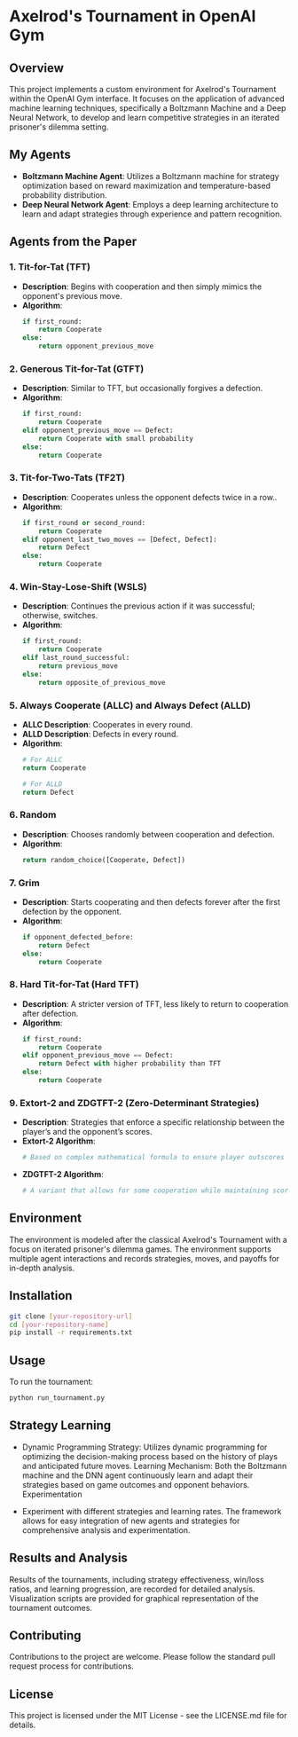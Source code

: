 # Axelrod's Tournament in OpenAI Gym

## Overview
This project implements a custom environment for Axelrod's Tournament within the OpenAI Gym interface. It focuses on the application of advanced machine learning techniques, specifically a Boltzmann Machine and a Deep Neural Network, to develop and learn competitive strategies in an iterated prisoner's dilemma setting.

## My Agents
- **Boltzmann Machine Agent**: Utilizes a Boltzmann machine for strategy optimization based on reward maximization and temperature-based probability distribution.
- **Deep Neural Network Agent**: Employs a deep learning architecture to learn and adapt strategies through experience and pattern recognition.

## Agents from the Paper
### 1. Tit-for-Tat (TFT)
- **Description**: Begins with cooperation and then simply mimics the opponent's previous move.
- **Algorithm**:
  ```python
  if first_round:
      return Cooperate
  else:
      return opponent_previous_move
  ```
### 2. Generous Tit-for-Tat (GTFT)

- **Description**: Similar to TFT, but occasionally forgives a defection.
- **Algorithm**:
  ```python
  if first_round:
      return Cooperate
  elif opponent_previous_move == Defect:
      return Cooperate with small probability
  else:
      return Cooperate
  ```
### 3. Tit-for-Two-Tats (TF2T)

- **Description**: Cooperates unless the opponent defects twice in a row..
- **Algorithm**:
  ```python
  if first_round or second_round:
      return Cooperate
  elif opponent_last_two_moves == [Defect, Defect]:
      return Defect
  else:
      return Cooperate
  ```

### 4. Win-Stay-Lose-Shift (WSLS)

- **Description**: Continues the previous action if it was successful; otherwise, switches.
- **Algorithm**:
  ```python
  if first_round:
      return Cooperate
  elif last_round_successful:
      return previous_move
  else:
      return opposite_of_previous_move
  ```

### 5. Always Cooperate (ALLC) and Always Defect (ALLD)

- **ALLC Description**: Cooperates in every round.
- **ALLD Description**: Defects in every round.
- **Algorithm**:
  ```python
  # For ALLC
  return Cooperate
  
  # For ALLD
  return Defect
  ```

### 6. Random

- **Description**: Chooses randomly between cooperation and defection.
- **Algorithm**:
  ```python
  return random_choice([Cooperate, Defect])
  ```

### 7. Grim

- **Description**: Starts cooperating and then defects forever after the first defection by the opponent.
- **Algorithm**:
  ```python
  if opponent_defected_before:
      return Defect
  else:
      return Cooperate
  ```

### 8. Hard Tit-for-Tat (Hard TFT)

- **Description**: A stricter version of TFT, less likely to return to cooperation after defection.
- **Algorithm**:
  ```python
  if first_round:
      return Cooperate
  elif opponent_previous_move == Defect:
      return Defect with higher probability than TFT
  else:
      return Cooperate
  ```

### 9. Extort-2 and ZDGTFT-2 (Zero-Determinant Strategies)

- **Description**: Strategies that enforce a specific relationship between the player’s and the opponent’s scores.
- **Extort-2 Algorithm**:
  ```python
  # Based on complex mathematical formula to ensure player outscores opponent
  ```
- **ZDGTFT-2 Algorithm**:
  ```python
  # A variant that allows for some cooperation while maintaining scoring advantage
  ```


## Environment
The environment is modeled after the classical Axelrod's Tournament with a focus on iterated prisoner's dilemma games. The environment supports multiple agent interactions and records strategies, moves, and payoffs for in-depth analysis.

## Installation

```bash
git clone [your-repository-url]
cd [your-repository-name]
pip install -r requirements.txt
```
## Usage

To run the tournament:

```bash
python run_tournament.py
```
## Strategy Learning

* Dynamic Programming Strategy: Utilizes dynamic programming for optimizing the decision-making process based on the history of plays and anticipated future moves.
Learning Mechanism: Both the Boltzmann machine and the DNN agent continuously learn and adapt their strategies based on game outcomes and opponent behaviors.
Experimentation

* Experiment with different strategies and learning rates. The framework allows for easy integration of new agents and strategies for comprehensive analysis and experimentation.

## Results and Analysis

Results of the tournaments, including strategy effectiveness, win/loss ratios, and learning progression, are recorded for detailed analysis. Visualization scripts are provided for graphical representation of the tournament outcomes.

## Contributing

Contributions to the project are welcome. Please follow the standard pull request process for contributions.

## License

This project is licensed under the MIT License - see the LICENSE.md file for details.

